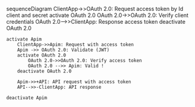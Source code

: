 
sequenceDiagram
    ClientApp->>OAuth 2.0: Request access token by Id client and secret
    activate OAuth 2.0
    OAuth 2.0->>OAuth 2.0: Verify client credentials
    OAuth 2.0-->>ClientApp: Response access token
    deactivate OAuth 2.0

    activate Apim
        ClientApp->>Apim: Request with access token
        Apim ->> OAuth 2.0: Validate (JWT)
        activate OAuth 2.0
            OAuth 2.0->>OAuth 2.0: Verify access token
            OAuth 2.0 -->> Apim: Valid !
        deactivate OAuth 2.0

        Apim->>+API: API request with access token
        API-->>-ClientApp: API response

    deactivate Apim
